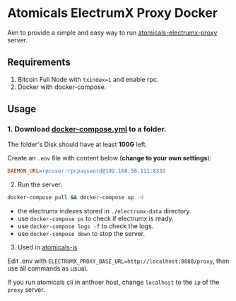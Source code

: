 # Atomicals ElectrumX Proxy Docker

Aim to provide a simple and easy way to run [atomicals-electrumx-proxy](/atomicals/electrumx-proxy) server.


## Requirements

1. Bitcoin Full Node with `txindex=1` and enable rpc.
2. Docker with docker-compose.

## Usage

### 1. Download [docker-compose.yml](/raw/main/docker-compose.yml) to a folder.

The folder's Disk should have at least **100G** left.

Create an `.env` file with content below (**change to your own settings**):

```ini
DAEMON_URL=rpcuser:rpcpassword@192.168.50.111:8332
```

2. Run the server:

```bash
docker-compose pull && docker-compose up -d
```

- the electrumx indexes stored in `./electrumx-data` directory.
- use `docker-compose ps` to check if electrumx is ready.
- use `docker-compose logs -f` to check the logs.
- use `docker-compose down` to stop the server.

3. Used in [atomicals-js](/atomicals/atomicals-js)

Edit .env with `ELECTRUMX_PROXY_BASE_URL=http://localhost:8080/proxy`, then use all commands as usual.

If you run atomicals cli in anthoer host, change `localhost` to the `ip` of the `proxy` server.
